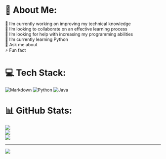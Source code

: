 # 💫 About Me:
🔭 I’m currently working on improving my technical knowledge<br>👯 I’m looking to collaborate on an effective learning process<br>🤝 I’m looking for help with increasing my programming abilities<br>🌱 I’m currently learning Python<br>💬 Ask me about<br>⚡ Fun fact


# 💻 Tech Stack:
![Markdown](https://img.shields.io/badge/markdown-%23000000.svg?style=for-the-badge&logo=markdown&logoColor=white) ![Python](https://img.shields.io/badge/python-3670A0?style=for-the-badge&logo=python&logoColor=ffdd54) ![Java](https://img.shields.io/badge/java-%23ED8B00.svg?style=for-the-badge&logo=openjdk&logoColor=white)
# 📊 GitHub Stats:
![](https://github-readme-stats.vercel.app/api?username=matt2168&theme=dark&hide_border=false&include_all_commits=false&count_private=false)<br/>
![](https://github-readme-streak-stats.herokuapp.com/?user=matt2168&theme=dark&hide_border=false)<br/>
![](https://github-readme-stats.vercel.app/api/top-langs/?username=matt2168&theme=dark&hide_border=false&include_all_commits=false&count_private=false&layout=compact)

---
[![](https://visitcount.itsvg.in/api?id=matt2168&icon=0&color=0)](https://visitcount.itsvg.in)

<!-- Proudly created with GPRM ( https://gprm.itsvg.in ) -->
